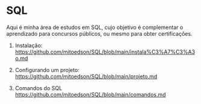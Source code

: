 # SQL

Aqui é minha área de estudos em SQL, cujo objetivo é complementar o aprendizado para concursos públicos, ou mesmo para obter certificações. 

1. Instalação:<br>
https://github.com/mitoedson/SQL/blob/main/instala%C3%A7%C3%A3o.md

2. Configurando um projeto:<br>
https://github.com/mitoedson/SQL/blob/main/projeto.md

3. Comandos do SQL
https://github.com/mitoedson/SQL/blob/main/comandos.md
